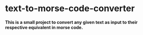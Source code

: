 # text-to-morse-code-converter

#### This is a small project to convert any given text as input to their respective equivalent in morse code.